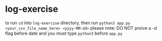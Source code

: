 # log-exercise

to run ```cd``` into ```log-exercise``` directory, then run ```python3 app.py <your_csv_file_name_here> <yyyy-MM-dd>```
please note: DO NOT proive a -d flag before date and you must type ```python3``` before ```app.py```
